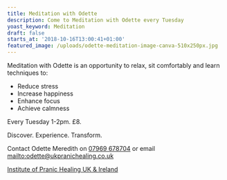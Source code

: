 ```yaml
---
title: Meditation with Odette
description: Come to Meditation with Odette every Tuesday
yoast_keyword: Meditation
draft: false
starts_at: '2018-10-16T13:00:41+01:00'
featured_image: /uploads/odette-meditation-image-canva-510x250px.jpg
---
```

Meditation with Odette is an opportunity to relax, sit comfortably and learn techniques to:

* Reduce stress
* Increase happiness
* Enhance focus
* Achieve calmness

Every Tuesday 1-2pm. £8. 

Discover. Experience. Transform.

Contact Odette Meredith on [07969 678704](tel:07969678704) or email <mailto:odette@ukpranichealing.co.uk>

[Institute of Pranic Healing UK & Ireland ](http://www.ukpranichealing.co.uk/)
